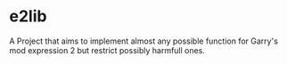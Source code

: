 # e2lib
A Project that aims to implement almost any possible function for Garry's mod expression 2 but restrict possibly harmfull ones.
